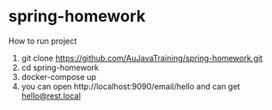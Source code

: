 # spring-homework
How to run project

1. git clone https://github.com/AuJavaTraining/spring-homework.git
2. cd spring-homework
3. docker-compose up
4. you can open http://localhost:9090/email/hello and can get hello@rest.local